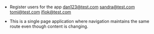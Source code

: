 

* Register users for the app
    dan123@test.com
    sandra@test.com
    tomi@test.com
    ifiok@test.com

* This is a single page application where navigation maintains the same route even though content is changing.

